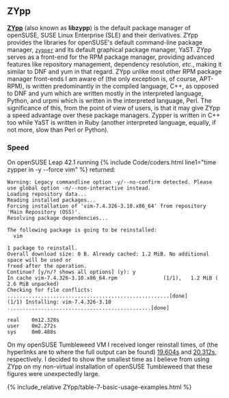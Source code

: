 ## ZYpp
[**ZYpp**](https://en.opensuse.org/Portal:Zypper) (also known as **libzypp**) is the default package manager of openSUSE, SUSE Linux Enterprise (SLE) and their derivatives. ZYpp provides the libraries for openSUSE's default command-line package manager, [`zypper`](/man/zypper.8.html) and its default graphical package manager, YaST. ZYpp serves as a front-end for the RPM package manager, providing advanced features like repository management, dependency resolution, *etc.*, making it similar to DNF and yum in that regard. ZYpp unlike most other RPM package manager front-ends I am aware of (the only exception is, of course, APT-RPM), is written predominantly in the compiled language, C++, as opposed to DNF and yum which are written mostly in the interpreted language, Python, and urpmi which is written in the interpreted language, Perl. The significance of this, from the point of view of users, is that it may give ZYpp a speed advantage over these package managers. Zypper is written in C++ too while YaST is written in Ruby (another interpreted language, equally, if not more, slow than Perl or Python).


### Speed
On openSUSE Leap 42.1 running {% include Code/coders.html line1="time zypper in -y --force vim" %} returned:

~~~
Warning: Legacy commandline option -y/--no-confirm detected. Please use global option -n/--non-interactive instead.
Loading repository data...
Reading installed packages...
Forcing installation of 'vim-7.4.326-3.10.x86_64' from repository 'Main Repository (OSS)'.
Resolving package dependencies...

The following package is going to be reinstalled:
  vim

1 package to reinstall.
Overall download size: 0 B. Already cached: 1.2 MiB. No additional space will be used or
freed after the operation.
Continue? [y/n/? shows all options] (y): y
In cache vim-7.4.326-3.10.x86_64.rpm               (1/1),   1.2 MiB (  2.6 MiB unpacked)
Checking for file conflicts: .....................................................[done]
(1/1) Installing: vim-7.4.326-3.10 ...............................................[done]

real    0m12.328s
user    0m2.272s
sys     0m0.488s
~~~

On my openSUSE Tumbleweed VM I received longer reinstall times, of (the hyperlinks are to where the full output can be found) [19.604s](https://gist.github.com/fusion809/4101245256b3bdb9eb46) and [20.312s](https://gist.github.com/fusion809/37d917ada854db67dec8), respectively. I decided to show the smallest time as I believe from using ZYpp on my non-virtual installation of openSUSE Tumbleweed that these figures were unexpectedly large.

{% include_relative ZYpp/table-7-basic-usage-examples.html %}
